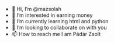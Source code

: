 - 👋 Hi, I’m @mazsolah
- 👀 I’m interested in earning money
- 🌱 I’m currently learning html and python
- 💞️ I’m looking to collaborate on with you
- 📫 How to reach me I am Pádár Zsolt

<!---
mazsolah/mazsolah is a ✨ special ✨ repository because its `README.md` (this file) appears on your GitHub profile.
You can click the Preview link to take a look at your changes.
--->
